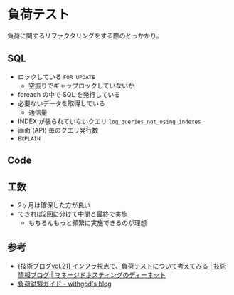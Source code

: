 # 負荷テスト
負荷に関するリファクタリングをする際のとっかかり。

## SQL
- ロックしている `FOR UPDATE`
  - 空振りでギャップロックしていないか
- foreach の中で SQL を発行している
- 必要ないデータを取得している
  - 通信量
- INDEX が張られていないクエリ `log_queries_not_using_indexes`
- 画面 (API) 毎のクエリ発行数
- `EXPLAIN`

## Code

## 工数
- 2ヶ月は確保した方が良い
- できれば2回に分けて中間と最終で実施
  - もちろんもっと頻繁に実施できるのが理想

## 参考
- [[技術ブログvol.21] インフラ視点で、負荷テストについて考えてみる | 技術情報ブログ | マネージドホスティングのディーネット](https://www.denet.ad.jp/technology/2014/12/vol21.html)
- [負荷試験ガイド - withgod's blog](https://withgod.hatenablog.com/entry/2020/11/09/131930)
